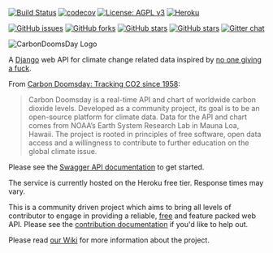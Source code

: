 [![Build Status](https://travis-ci.org/giving-a-fuck-about-climate-change/carbondoomsday.svg?branch=master)](https://travis-ci.org/giving-a-fuck-about-climate-change/carbondoomsday)
[![codecov](https://codecov.io/gh/giving-a-fuck-about-climate-change/carbondoomsday/branch/master/graph/badge.svg)](https://codecov.io/gh/giving-a-fuck-about-climate-change/carbondoomsday)
[![License: AGPL v3](https://img.shields.io/badge/License-AGPL%20v3-blue.svg)](http://www.gnu.org/licenses/agpl-3.0)
[![Heroku](https://img.shields.io/badge/Heroku-Deployed-brightgreen.svg)](http://carbondoomsday.herokuapp.com/)

[![GitHub issues](https://img.shields.io/github/issues/giving-a-fuck-about-climate-change/carbondoomsday.svg)](https://github.com/giving-a-fuck-about-climate-change/carbondoomsday/issues)
[![GitHub forks](https://img.shields.io/github/forks/giving-a-fuck-about-climate-change/carbondoomsday.svg)](https://github.com/giving-a-fuck-about-climate-change/carbondoomsday/network)
[![GitHub stars](https://img.shields.io/github/stars/giving-a-fuck-about-climate-change/carbondoomsday.svg)](https://github.com/giving-a-fuck-about-climate-change/carbondoomsday/stargazers)
[![GitHub stars](https://img.shields.io/github/watchers/giving-a-fuck-about-climate-change/carbondoomsday.svg)](https://github.com/giving-a-fuck-about-climate-change/carbondoomsday/watchers)
[![Gitter chat](https://badges.gitter.im/giving-a-fuck-about-climate-change/gitter.png)](https://gitter.im/giving-a-fuck-about-climate-change/Lobby)

![CarbonDoomsDay Logo](https://i.imgur.com/jfj3CMs.png)

A [Django] web API for climate change related data inspired by [no one giving a fuck].

[Django]: https://www.djangoproject.com/
[no one giving a fuck]: http://titojankowski.com/no-one-gives-a-fck-about-climate-change/

From [Carbon Doomsday: Tracking CO2 since 1958]:

[Carbon Doomsday: Tracking CO2 since 1958]: http://datadrivenjournalism.net/featured_projects/carbon_doomsday_tracking_co2_since_1958

> Carbon Doomsday is a real-time API and chart of worldwide carbon dioxide
> levels. Developed as a community project, its goal is to be an open-source
> platform for climate data. Data for the API and chart comes from NOAA’s Earth
> System Research Lab in Mauna Loa, Hawaii. The project is rooted in principles
> of free software, open data access and a willingness to contribute to further
> education on the global climate issue.

Please see the [Swagger API documentation] to get started.

The service is currently hosted on the Heroku free tier. Response times may vary.

[Swagger API documentation]: http://api.carbondoomsday.com/

This is a community driven project which aims to bring all levels of
contributor to engage in providing a reliable, [free] and feature packed web
API. Please see the [contribution documentation] if you'd like to help out.

[free]: https://fsfe.org/about/basics/freesoftware.en.html
[contribution documentation]: https://github.com/giving-a-fuck-about-climate-change/carbondoomsday/blob/master/CONTRIBUTING.md

Please read [our Wiki] for more information about the project.

[our Wiki]: https://github.com/giving-a-fuck-about-climate-change/carbondoomsday/wiki

